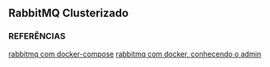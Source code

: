 ## RabbitMQ Clusterizado


### REFERÊNCIAS

[rabbitmq com docker-compose](https://www.concrete.com.br/2016/12/19/rabbitmq-docker-compose/)
[rabbitmq com docker, conhecendo o admin](https://medium.com/dockerbr/rabbitmq-com-docker-conhecendo-o-admin-cc81f3f6ac3b)